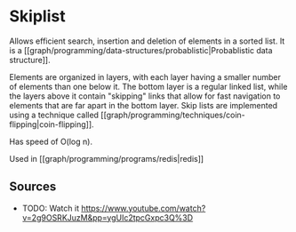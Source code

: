 # Skiplist
Allows efficient search, insertion and deletion of elements in a sorted list. It is a [[graph/programming/data-structures/probablistic|Probablistic data structure]]. 

Elements are organized in layers, with each layer having a smaller number of elements than one below it. The bottom layer is a regular linked list, while the layers above it contain "skipping" links that allow for fast navigation to elements that are far apart in the bottom layer. Skip lists are implemented using a technique called [[graph/programming/techniques/coin-flipping|coin-flipping]]. 

Has speed of O(log n).

Used in [[graph/programming/programs/redis|redis]]

## Sources
- TODO: Watch it https://www.youtube.com/watch?v=2g9OSRKJuzM&pp=ygUIc2tpcGxpc3Q%3D
